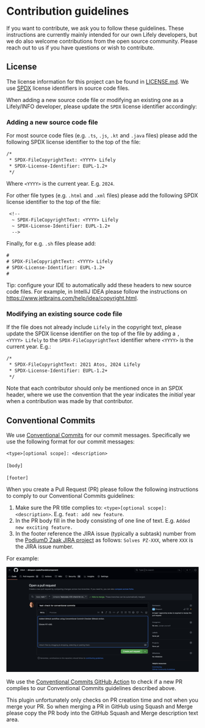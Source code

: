 # Contribution guidelines

If you want to contribute, we ask you to follow these guidelines.
These instructions are currently mainly intended for our own Lifely developers, but
we do also welcome contributions from the open source community.
Please reach out to us if you have questions or wish to contribute.

## License

The license information for this project can be found in [LICENSE.md](LICENSE.md).
We use [SPDX](https://spdx.dev/) license identifiers in source code files.

When adding a new source code file or modifying an existing one as a Lifely/INFO developer, please update the `SPDX` license identifier accordingly:

### Adding a new source code file

For most source code files (e.g. `.ts`, `.js`, `.kt` and `.java` files) please add the following SPDX license identifier to the top of the file:

```
/*
 * SPDX-FileCopyrightText: <YYYY> Lifely
 * SPDX-License-Identifier: EUPL-1.2+
 */
```

Where `<YYYY>` is the current year. E.g. `2024`.

For other file types (e.g. `.html` and `.xml` files) please add the following SPDX license identifier to the top of the file:

```
 <!--
  ~ SPDX-FileCopyrightText: <YYYY> Lifely
  ~ SPDX-License-Identifier: EUPL-1.2+
  -->
```

Finally, for e.g. `.sh` files please add:

```
#
# SPDX-FileCopyrightText: <YYYY> Lifely
# SPDX-License-Identifier: EUPL-1.2+
#
```

Tip: configure your IDE to automatically add these headers to new source code files.
For example, in IntelliJ IDEA please follow the instructions on https://www.jetbrains.com/help/idea/copyright.html.

### Modifying an existing source code file

If the file does not already include `Lifely` in the copyright text, please update the SPDX license identifier 
on the top of the file by adding a `, <YYYY> Lifely` to the `SPDX-FileCopyrightText` identifier where `<YYYY>` is the current year. E.g.:

```
/*
 * SPDX-FileCopyrightText: 2021 Atos, 2024 Lifely
 * SPDX-License-Identifier: EUPL-1.2+
 */
```

Note that each contributor should only be mentioned once in an SPDX header, where we use the convention that the year 
indicates the _initial_ year when a contribution was made by that contributor.

## Conventional Commits

We use [Conventional Commits](https://www.conventionalcommits.org) for our commit messages.
Specifically we use the following format for our commit messages:

```
<type>[optional scope]: <description>

[body]

[footer]
```

When you create a Pull Request (PR) please follow the following instructions to comply to our Conventional Commits guidelines:
1. Make sure the PR title complies to: `<type>[optional scope]: <description>`. E.g. `feat: add new feature`.
2. In the PR body fill in the body consisting of one line of text. E.g. `Added new exciting feature.`
3. In the footer reference the JIRA issue (typically a subtask) number from the
    [PodiumD Zaak JIRA project](https://dimpact.atlassian.net/jira/software/c/projects/PZ/) as follows:
    `Solves PZ-XXX`, where `XXX` is the JIRA issue number.

For example:

![conventional-commit-checker.png](./docs/development/attachments/images/conventional-commit-checker.png)

We use the [Conventional Commits GitHub Action](https://github.com/agenthunt/conventional-commit-checker-action) to check
if a new PR complies to our Conventional Commits guidelines described above.

This plugin unfortunately only checks on PR creation time and not when you merge your PR.
So when merging a PR in GitHub using Squash and Merge please copy the PR body into the
GitHub Squash and Merge description text area.
